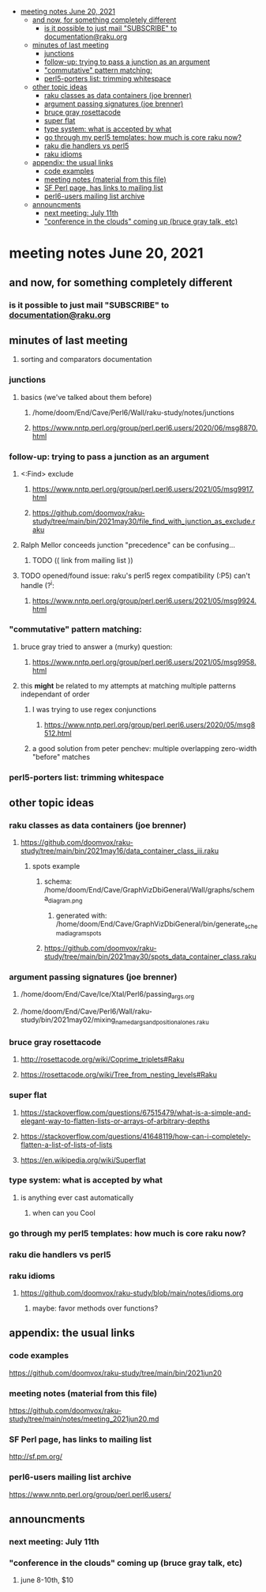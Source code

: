 - [meeting notes June 20, 2021](#org87ebfec)
  - [and now, for something completely different](#orgb1434ff)
    - [is it possible to just mail "SUBSCRIBE" to documentation@raku.org](#org5d8c36d)
  - [minutes of last meeting](#orgaa6f00e)
    - [junctions](#orgb838da7)
    - [follow-up: trying to pass a junction as an argument](#orgdce5e5a)
    - ["commutative" pattern matching:](#org611359e)
    - [perl5-porters list: trimming whitespace](#orgaef4ce7)
  - [other topic ideas](#org3efbdcd)
    - [raku classes as data containers (joe brenner)](#org5ecb802)
    - [argument passing signatures (joe brenner)](#orga5b8cfc)
    - [bruce gray rosettacode](#orgccc9bf5)
    - [super flat](#orgbac3aee)
    - [type system: what is accepted by what](#orgbe07e43)
    - [go through my perl5 templates: how much is core raku now?](#org12293b0)
    - [raku die handlers vs perl5](#org9459ac6)
    - [raku idioms](#orgbcd251c)
  - [appendix: the usual links](#org5295c73)
    - [code examples](#org367e177)
    - [meeting notes (material from this file)](#org59a0972)
    - [SF Perl page, has links to mailing list](#org2f98576)
    - [perl6-users mailing list archive](#org9aed3a6)
  - [announcments](#org61ee0f2)
    - [next meeting: July 11th](#org8537564)
    - ["conference in the clouds" coming up (bruce gray talk, etc)](#org4d9e29a)


<a id="org87ebfec"></a>

# meeting notes June 20, 2021


<a id="orgb1434ff"></a>

## and now, for something completely different


<a id="org5d8c36d"></a>

### is it possible to just mail "SUBSCRIBE" to documentation@raku.org


<a id="orgaa6f00e"></a>

## minutes of last meeting

1.  sorting and comparators documentation


<a id="orgb838da7"></a>

### junctions

1.  basics (we've talked about them before)

    1.  /home/doom/End/Cave/Perl6/Wall/raku-study/notes/junctions
    
    2.  <https://www.nntp.perl.org/group/perl.perl6.users/2020/06/msg8870.html>


<a id="orgdce5e5a"></a>

### follow-up: trying to pass a junction as an argument

1.  <:Find> exclude

    1.  <https://www.nntp.perl.org/group/perl.perl6.users/2021/05/msg9917.html>
    
    2.  <https://github.com/doomvox/raku-study/tree/main/bin/2021may30/file_find_with_junction_as_exclude.raku>

2.  Ralph Mellor conceeds junction "precedence" can be confusing&#x2026;

    1.  TODO (( link from mailing list ))

3.  TODO opened/found issue: raku's perl5 regex compatibility (:P5) can't handle (?<sup>i</sup>:

    1.  <https://www.nntp.perl.org/group/perl.perl6.users/2021/05/msg9924.html>


<a id="org611359e"></a>

### "commutative" pattern matching:

1.  bruce gray tried to answer a (murky) question:

    1.  <https://www.nntp.perl.org/group/perl.perl6.users/2021/05/msg9958.html>

2.  this **might** be related to my attempts at matching multiple patterns independant of order

    1.  I was trying to use regex conjunctions
    
        1.  <https://www.nntp.perl.org/group/perl.perl6.users/2020/05/msg8512.html>
    
    2.  a good solution from peter penchev: multiple overlapping zero-width "before" matches


<a id="orgaef4ce7"></a>

### perl5-porters list: trimming whitespace


<a id="org3efbdcd"></a>

## other topic ideas


<a id="org5ecb802"></a>

### raku classes as data containers (joe brenner)

1.  <https://github.com/doomvox/raku-study/tree/main/bin/2021may16/data_container_class_iii.raku>

    1.  spots example
    
        1.  schema: /home/doom/End/Cave/GraphVizDbiGeneral/Wall/graphs/schema<sub>diagram.png</sub>
        
            1.  generated with: /home/doom/End/Cave/GraphVizDbiGeneral/bin/generate<sub>schema</sub><sub>diagram</sub><sub>spots</sub>
        
        2.  <https://github.com/doomvox/raku-study/tree/main/bin/2021may30/spots_data_container_class.raku>


<a id="orga5b8cfc"></a>

### argument passing signatures (joe brenner)

1.  /home/doom/End/Cave/Ice/Xtal/Perl6/passing<sub>args.org</sub>

2.  /home/doom/End/Cave/Perl6/Wall/raku-study/bin/2021may02/mixing<sub>named</sub><sub>args</sub><sub>and</sub><sub>positional</sub><sub>ones.raku</sub>


<a id="orgccc9bf5"></a>

### bruce gray rosettacode

1.  <http://rosettacode.org/wiki/Coprime_triplets#Raku>

2.  <https://rosettacode.org/wiki/Tree_from_nesting_levels#Raku>


<a id="orgbac3aee"></a>

### super flat

1.  <https://stackoverflow.com/questions/67515479/what-is-a-simple-and-elegant-way-to-flatten-lists-or-arrays-of-arbitrary-depths>

2.  <https://stackoverflow.com/questions/41648119/how-can-i-completely-flatten-a-list-of-lists-of-lists>

3.  <https://en.wikipedia.org/wiki/Superflat>


<a id="orgbe07e43"></a>

### type system: what is accepted by what

1.  is anything ever cast automatically

    1.  when can you Cool


<a id="org12293b0"></a>

### go through my perl5 templates: how much is core raku now?


<a id="org9459ac6"></a>

### raku die handlers vs perl5


<a id="orgbcd251c"></a>

### raku idioms

1.  <https://github.com/doomvox/raku-study/blob/main/notes/idioms.org>

    1.  maybe: favor methods over functions?


<a id="org5295c73"></a>

## appendix: the usual links


<a id="org367e177"></a>

### code examples

<https://github.com/doomvox/raku-study/tree/main/bin/2021jun20>


<a id="org59a0972"></a>

### meeting notes (material from this file)

<https://github.com/doomvox/raku-study/tree/main/notes/meeting_2021jun20.md>


<a id="org2f98576"></a>

### SF Perl page, has links to mailing list

<http://sf.pm.org/>


<a id="org9aed3a6"></a>

### perl6-users mailing list archive

<https://www.nntp.perl.org/group/perl.perl6.users/>


<a id="org61ee0f2"></a>

## announcments


<a id="org8537564"></a>

### next meeting: July 11th


<a id="org4d9e29a"></a>

### "conference in the clouds" coming up (bruce gray talk, etc)

1.  june 8-10th, $10
